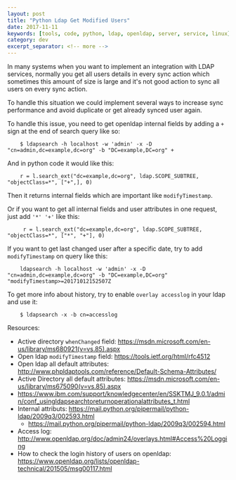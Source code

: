 ```yaml
---
layout: post
title: "Python Ldap Get Modified Users"
date: 2017-11-11
keywords: [tools, code, python, ldap, openldap, server, service, linux]
category: dev
excerpt_separator: <!-- more -->
---
```

In many systems when you want to implement an integration with LDAP services, normally you get all users details in every sync action which sometimes this amount of size is large and it's not good action to sync all users on every sync action.
<!-- more -->

To handle this situation we could implement several ways to increase sync performance and avoid duplicate or get already synced user again.

To handle this issue, you need to get openldap internal fields by adding a `+` sign at the end of search query like so:
```shell
    $ ldapsearch -h localhost -w 'admin' -x -D "cn=admin,dc=example,dc=org" -b "DC=example,DC=org" +
```

And in python code it would like this:
```shell
    r = l.search_ext("dc=example,dc=org", ldap.SCOPE_SUBTREE, "objectClass=*", ["+",], 0)
```

Then it returns internal fields which are important like `modifyTimestamp`.

Or if you want to get all internal fields and user attributes in one request, just add `'*' '+'` like this:
```shell
     r = l.search_ext("dc=example,dc=org", ldap.SCOPE_SUBTREE, "objectClass=*", ["*", "+"], 0)
```

If you want to get last changed user after a specific date, try to add `modifyTimestamp` on query like this:
```shell
    ldapsearch -h localhost -w 'admin' -x -D "cn=admin,dc=example,dc=org" -b "DC=example,DC=org" "modifyTimestamp>=20171012152507Z
```

To get more info about history, try to enable `overlay accesslog` in your ldap and use it:
```shell
    $ ldapsearch -x -b cn=accesslog
```

Resources:

 - Active directory `whenChanged` field: https://msdn.microsoft.com/en-us/library/ms680921(v=vs.85).aspx
 - Open ldap `modifyTimestamp` field: https://tools.ietf.org/html/rfc4512
 - Open ldap all default attributes: http://www.phpldaptools.com/reference/Default-Schema-Attributes/
 - Active Directory all default attributes: https://msdn.microsoft.com/en-us/library/ms675090(v=vs.85).aspx
 - https://www.ibm.com/support/knowledgecenter/en/SSKTMJ_9.0.1/admin/conf_usingldapsearchtoreturnoperationalattributes_t.html
 - Internal attributs: https://mail.python.org/pipermail/python-ldap/2009q3/002593.html
    - https://mail.python.org/pipermail/python-ldap/2009q3/002594.html
 - Access log: http://www.openldap.org/doc/admin24/overlays.html#Access%20Logging
 - How to check the login history of users on openldap: https://www.openldap.org/lists/openldap-technical/201505/msg00117.html